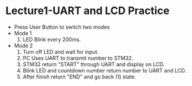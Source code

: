 # Lecture1-UART and LCD Practice


* Press User Button to switch two modes
* Mode 1
    1. LED Blink every 200ms.
* Mode 2
    1. Turn off LED and wait for input.
    2. PC Uses UART to transmit number to STM32.
    3. STM32 return "START" through UART and display on LCD.
    4. Blink LED and countdown number return number to UART and LCD.
    5. After finish return "END" and go back (1) state.
